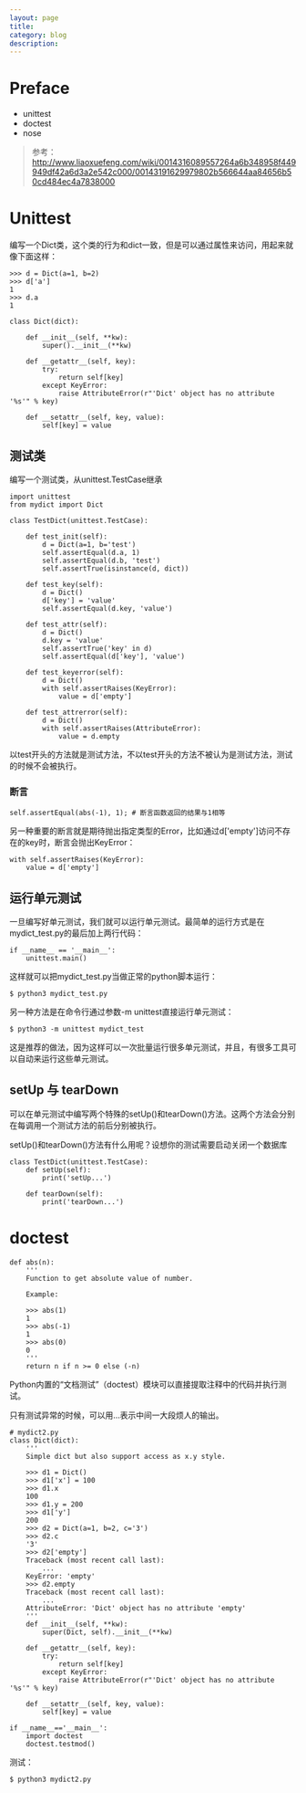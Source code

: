 ```yaml
---
layout: page
title:
category: blog
description:
---
```

# Preface
- unittest
- doctest
- nose
> 参考：http://www.liaoxuefeng.com/wiki/0014316089557264a6b348958f449949df42a6d3a2e542c000/00143191629979802b566644aa84656b50cd484ec4a7838000

# Unittest
编写一个Dict类，这个类的行为和dict一致，但是可以通过属性来访问，用起来就像下面这样：

	>>> d = Dict(a=1, b=2)
	>>> d['a']
	1
	>>> d.a
	1

	class Dict(dict):

		def __init__(self, **kw):
			super().__init__(**kw)

		def __getattr__(self, key):
			try:
				return self[key]
			except KeyError:
				raise AttributeError(r"'Dict' object has no attribute '%s'" % key)

		def __setattr__(self, key, value):
			self[key] = value

## 测试类
编写一个测试类，从unittest.TestCase继承

	import unittest
	from mydict import Dict

	class TestDict(unittest.TestCase):

		def test_init(self):
			d = Dict(a=1, b='test')
			self.assertEqual(d.a, 1)
			self.assertEqual(d.b, 'test')
			self.assertTrue(isinstance(d, dict))

		def test_key(self):
			d = Dict()
			d['key'] = 'value'
			self.assertEqual(d.key, 'value')

		def test_attr(self):
			d = Dict()
			d.key = 'value'
			self.assertTrue('key' in d)
			self.assertEqual(d['key'], 'value')

		def test_keyerror(self):
			d = Dict()
			with self.assertRaises(KeyError):
				value = d['empty']

		def test_attrerror(self):
			d = Dict()
			with self.assertRaises(AttributeError):
				value = d.empty

以test开头的方法就是测试方法，不以test开头的方法不被认为是测试方法，测试的时候不会被执行。

### 断言

	self.assertEqual(abs(-1), 1); # 断言函数返回的结果与1相等

另一种重要的断言就是期待抛出指定类型的Error，比如通过d['empty']访问不存在的key时，断言会抛出KeyError：

	with self.assertRaises(KeyError):
		value = d['empty']

## 运行单元测试
一旦编写好单元测试，我们就可以运行单元测试。最简单的运行方式是在mydict_test.py的最后加上两行代码：

	if __name__ == '__main__':
		unittest.main()

这样就可以把mydict_test.py当做正常的python脚本运行：

	$ python3 mydict_test.py

另一种方法是在命令行通过参数-m unittest直接运行单元测试：

	$ python3 -m unittest mydict_test

这是推荐的做法，因为这样可以一次批量运行很多单元测试，并且，有很多工具可以自动来运行这些单元测试。

## setUp 与 tearDown
可以在单元测试中编写两个特殊的setUp()和tearDown()方法。这两个方法会分别在每调用一个测试方法的前后分别被执行。

setUp()和tearDown()方法有什么用呢？设想你的测试需要启动关闭一个数据库

	class TestDict(unittest.TestCase):
		def setUp(self):
			print('setUp...')

		def tearDown(self):
			print('tearDown...')

# doctest

	def abs(n):
		'''
		Function to get absolute value of number.

		Example:

		>>> abs(1)
		1
		>>> abs(-1)
		1
		>>> abs(0)
		0
		'''
		return n if n >= 0 else (-n)

Python内置的“文档测试”（doctest）模块可以直接提取注释中的代码并执行测试。

只有测试异常的时候，可以用...表示中间一大段烦人的输出。

	# mydict2.py
	class Dict(dict):
		'''
		Simple dict but also support access as x.y style.

		>>> d1 = Dict()
		>>> d1['x'] = 100
		>>> d1.x
		100
		>>> d1.y = 200
		>>> d1['y']
		200
		>>> d2 = Dict(a=1, b=2, c='3')
		>>> d2.c
		'3'
		>>> d2['empty']
		Traceback (most recent call last):
			...
		KeyError: 'empty'
		>>> d2.empty
		Traceback (most recent call last):
			...
		AttributeError: 'Dict' object has no attribute 'empty'
		'''
		def __init__(self, **kw):
			super(Dict, self).__init__(**kw)

		def __getattr__(self, key):
			try:
				return self[key]
			except KeyError:
				raise AttributeError(r"'Dict' object has no attribute '%s'" % key)

		def __setattr__(self, key, value):
			self[key] = value

	if __name__=='__main__':
		import doctest
		doctest.testmod()

测试：

	$ python3 mydict2.py